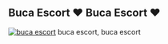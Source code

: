 ## Buca Escort ❤️ Buca Escort ❤️
[![buca escort](https://github.com/user-attachments/assets/a4286e10-d990-4c67-877a-5f7e56293d2d)](https://linktr.ee/escortizmir)
buca escort, buca escort
